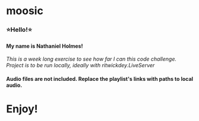 # moosic

### :star:Hello!:star:

#### My name is Nathaniel Holmes!
*This is a week long exercise to see how far I can this code challenge. Project is to be run locally, ideally with ritwickdey.LiveServer*

#### Audio files are not included. Replace the playlist's links with paths to local audio.

# Enjoy!
